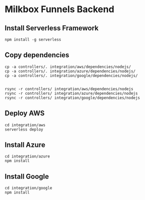 # Milkbox Funnels Backend

## Install Serverless Framework
```
npm install -g serverless
```

## Copy dependencies
```
cp -a controllers/. integration/aws/dependencies/nodejs/
cp -a controllers/. integration/azure/dependencies/nodejs/
cp -a controllers/. integration/google/dependencies/nodejs/


rsync -r controllers/ integration/aws/dependencies/nodejs
rsync -r controllers/ integration/azure/dependencies/nodejs
rsync -r controllers/ integration/google/dependencies/nodejs
```

## Deploy AWS
```
cd integration/aws
serverless deploy
```

## Install Azure
```
cd integration/azure
npm install
```

## Install Google
```
cd integration/google
npm install
```